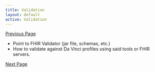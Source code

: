 ```yaml
---
title: Validation
layout: default
active: Validation
---
```


[Previous Page](Rational_Combinations.html)

* Point to FHIR Validator (jar file, schemas, etc.)
* How to validate against Da Vinci profiles using said tools or FHIR servers. 

[Next Page](SMART-on-FHIR.html)